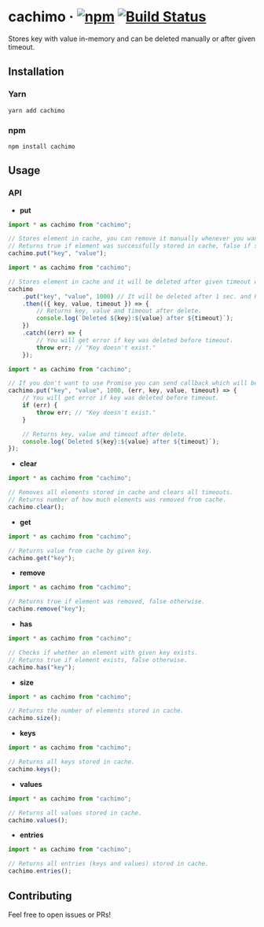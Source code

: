 # cachimo &middot; [![npm](https://img.shields.io/npm/v/cachimo.svg)](https://www.npmjs.com/package/cachimo) [![Build Status](https://dev.azure.com/svipas/svipas/_apis/build/status/svipas.cachimo?branchName=master)](https://dev.azure.com/svipas/svipas/_build/latest?definitionId=6&branchName=master)

Stores key with value in-memory and can be deleted manually or after given timeout.

## Installation

### Yarn

```
yarn add cachimo
```

### npm

```
npm install cachimo
```

## Usage

### API

- **put**

```ts
import * as cachimo from "cachimo";

// Stores element in cache, you can remove it manually whenever you want.
// Returns true if element was successfully stored in cache, false if such key already exist.
cachimo.put("key", "value");
```

```ts
import * as cachimo from "cachimo";

// Stores element in cache and it will be deleted after given timeout which returns Promise.
cachimo
	.put("key", "value", 1000) // It will be deleted after 1 sec. and Promise will be resolved or rejected.
	.then(({ key, value, timeout }) => {
		// Returns key, value and timeout after delete.
		console.log(`Deleted ${key}:${value} after ${timeout}`);
	})
	.catch((err) => {
		// You will get error if key was deleted before timeout.
		throw err; // "Key doesn't exist."
	});
```

```ts
import * as cachimo from "cachimo";

// If you don't want to use Promise you can send callback which will be executed after given timeout.
cachimo.put("key", "value", 1000, (err, key, value, timeout) => {
	// You will get error if key was deleted before timeout.
	if (err) {
		throw err; // "Key doesn't exist."
	}

	// Returns key, value and timeout after delete.
	console.log(`Deleted ${key}:${value} after ${timeout}`);
});
```

- **clear**

```ts
import * as cachimo from "cachimo";

// Removes all elements stored in cache and clears all timeouts.
// Returns number of how much elements was removed from cache.
cachimo.clear();
```

- **get**

```ts
import * as cachimo from "cachimo";

// Returns value from cache by given key.
cachimo.get("key");
```

- **remove**

```ts
import * as cachimo from "cachimo";

// Returns true if element was removed, false otherwise.
cachimo.remove("key");
```

- **has**

```ts
import * as cachimo from "cachimo";

// Checks if whether an element with given key exists.
// Returns true if element exists, false otherwise.
cachimo.has("key");
```

- **size**

```ts
import * as cachimo from "cachimo";

// Returns the number of elements stored in cache.
cachimo.size();
```

- **keys**

```ts
import * as cachimo from "cachimo";

// Returns all keys stored in cache.
cachimo.keys();
```

- **values**

```ts
import * as cachimo from "cachimo";

// Returns all values stored in cache.
cachimo.values();
```

- **entries**

```ts
import * as cachimo from "cachimo";

// Returns all entries (keys and values) stored in cache.
cachimo.entries();
```

## Contributing

Feel free to open issues or PRs!
